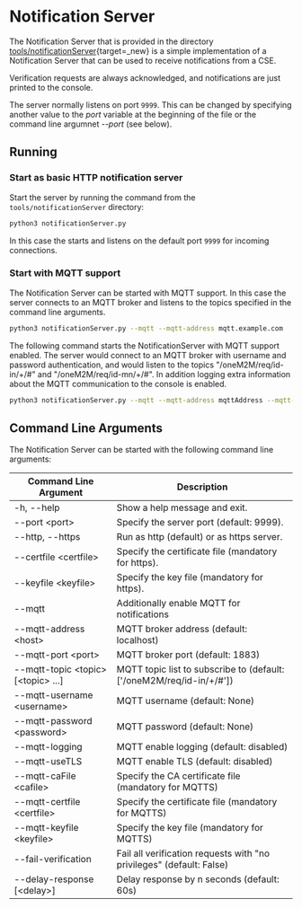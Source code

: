 # Notification Server

The Notification Server that is provided in the directory [tools/notificationServer](https://github.com/ankraft/ACME-oneM2M-CSE/blob/master/tools/notificationServer){target=_new} is a simple implementation of a Notification Server that can be used to receive notifications from a CSE. 

Verification requests are always acknowledged, and notifications are just printed to the console.

The server normally listens on port `9999`. This can be changed by specifying another value to the *port* variable at the beginning of the file or the command line argumnet *--port* (see below).

## Running

### Start as basic HTTP notification server
Start the server by running the command from the `tools/notificationServer` directory:

```bash title="Start the Notification Server"
python3 notificationServer.py
```

In this case the starts and listens on the default port `9999` for incoming connections.


### Start with MQTT support

The Notification Server can be started with MQTT support. In this case the server connects to an MQTT broker and listens to the topics specified in the command line arguments.


```bash title="Start the Notification Server"
python3 notificationServer.py --mqtt --mqtt-address mqtt.example.com
```

The following command starts the NotificationServer with MQTT support enabled. The server would connect to an MQTT broker with username and password authentication,  and would listen to the topics "/oneM2M/req/id-in/+/#" and "/oneM2M/req/id-mn/+/#". In addition logging extra information about the MQTT communication to the console
is enabled.

```bash title="More Sophisticated MQTT Example"
python3 notificationServer.py --mqtt --mqtt-address mqttAddress --mqtt-username mqttUser --mqtt-password mqttPassword --mqtt-useTLS --mqtt-caFile caFile --mqtt-certfile certFile -- mqtt-keyfile keyFile --mqtt-topic /oneM2M/req/id-in/+/# /oneM2M/req/id-mn/+/# --mqtt-logging
```


## Command Line Arguments

The Notification Server can be started with the following command line arguments:

| Command Line Argument                      | Description                                                          |
|--------------------------------------------|----------------------------------------------------------------------|
| -h, --help                                 | Show a help message and exit.                                        |
| --port &lt;port>                           | Specify the server port (default: 9999).                             |
| --http, --https                            | Run as http (default) or as https server.                            |
| --certfile &lt;certfile>                   | Specify the certificate file (mandatory for https).                  |
| --keyfile &lt;keyfile>                     | Specify the key file (mandatory for https).                          |
| --mqtt                                     | Additionally enable MQTT for notifications                           |
| --mqtt-address &lt;host>                   | MQTT broker address (default: localhost)                             |
| --mqtt-port &lt;port>                      | MQTT broker port (default: 1883)                                     |
| --mqtt-topic &lt;topic> [&lt;topic> ...]   | MQTT topic list to subscribe to (default: ['/oneM2M/req/id-in/+/#']) |
| --mqtt-username &lt;username>              | MQTT username (default: None)                                        |
| --mqtt-password &lt;password>              | MQTT password (default: None)                                        |
| --mqtt-logging                             | MQTT enable logging (default: disabled)                              |
| --mqtt-useTLS								 | MQTT enable TLS (default: disabled)									|
| --mqtt-caFile	&lt;cafile>				 	 | Specify the CA certificate file (mandatory for MQTTS)				|
| --mqtt-certfile &lt;certfile>				 | Specify the certificate file (mandatory for MQTTS)					|
| --mqtt-keyfile &lt;keyfile>				 | Specify the key file (mandatory for MQTTS)							|
| --fail-verification                        | Fail all verification requests with "no privileges" (default: False) |
| --delay-response [&lt;delay>]              | Delay response by n seconds (default: 60s)                           |
